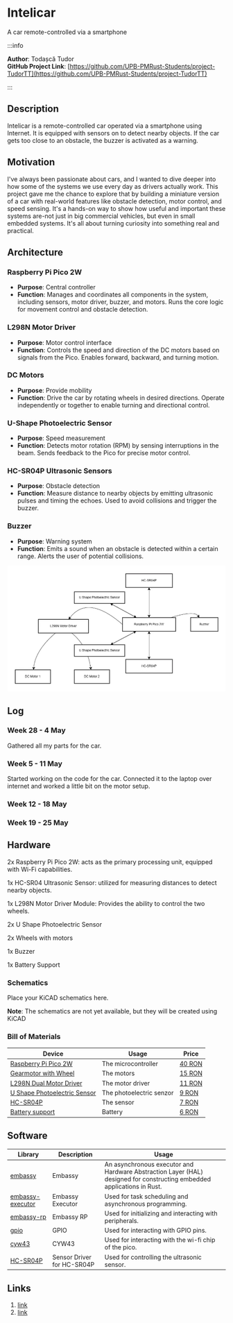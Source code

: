 # Intelicar
A car remote-controlled via a smartphone

:::info 

**Author**: Todașcă Tudor \
**GitHub Project Link**: [https://github.com/UPB-PMRust-Students/project-TudorTT](https://github.com/UPB-PMRust-Students/project-TudorTT)

:::

## Description

Intelicar is a remote-controlled car operated via a smartphone using Internet. It is equipped with sensors on to detect nearby objects. If the car gets too close to an obstacle, the buzzer is activated as a warning.


## Motivation

I've always been passionate about cars, and I wanted to dive deeper into how some of the systems we use every day as drivers actually work. This project gave me the chance to explore that by building a miniature version of a car with real-world features like obstacle detection, motor control, and speed sensing. It's a hands-on way to show how useful and important these systems are-not just in big commercial vehicles, but even in small embedded systems. It's all about turning curiosity into something real and practical.


## Architecture 

### Raspberry Pi Pico 2W
- **Purpose**: Central controller  
- **Function**: Manages and coordinates all components in the system, including sensors, motor driver, buzzer, and motors. Runs the core logic for movement control and obstacle detection.

### L298N Motor Driver
- **Purpose**: Motor control interface  
- **Function**: Controls the speed and direction of the DC motors based on signals from the Pico. Enables forward, backward, and turning motion.

### DC Motors
- **Purpose**: Provide mobility  
- **Function**: Drive the car by rotating wheels in desired directions. Operate independently or together to enable turning and directional control.

### U-Shape Photoelectric Sensor
- **Purpose**: Speed measurement  
- **Function**: Detects motor rotation (RPM) by sensing interruptions in the beam. Sends feedback to the Pico for precise motor control.

### HC-SR04P Ultrasonic Sensors
- **Purpose**: Obstacle detection  
- **Function**: Measure distance to nearby objects by emitting ultrasonic pulses and timing the echoes. Used to avoid collisions and trigger the buzzer.

### Buzzer
- **Purpose**: Warning system  
- **Function**: Emits a sound when an obstacle is detected within a certain range. Alerts the user of potential collisions.

![Diagram](./projectdiagram.webp)

## Log

### Week 28 - 4 May
Gathered all my parts for the car.
### Week 5 - 11 May
Started working on the code for the car. Connected it to the laptop over internet and worked a little bit on the motor setup.
### Week 12 - 18 May

### Week 19 - 25 May

## Hardware

2x Raspberry Pi Pico 2W: acts as the primary processing unit, equipped with Wi-Fi capabilities.

1x HC-SR04 Ultrasonic Sensor: utilized for measuring distances to detect nearby objects.

1x L298N Motor Driver Module: Provides the ability to control the two wheels.

2x U Shape Photoelectric Sensor

2x Wheels with motors

1x Buzzer

1x Battery Support

### Schematics

Place your KiCAD schematics here.

**Note**: The schematics are not yet available, but they will be created using KiCAD

### Bill of Materials

<!-- Fill out this table with all the hardware components that you might need.

The format is 
```
| [Device](link://to/device) | This is used ... | [price](link://to/store) |

```

-->

| Device | Usage | Price |
|--------|--------|-------|
| [Raspberry Pi Pico 2W](https://www.raspberrypi.com/documentation/microcontrollers/raspberry-pi-pico.html) | The microcontroller | [40 RON](https://www.optimusdigital.ro/en/raspberry-pi-boards/13327-raspberry-pi-pico-2-w.html) |
| [Gearmotor with Wheel](about:blank) | The motors | [15 RON](https://www.optimusdigital.ro/en/others/139-gearmotor-with-wheel.html) |
| [L298N Dual Motor Driver](https://www.handsontec.com/dataspecs/L298N%20Motor%20Driver.pdf) | The motor driver | [11 RON](https://www.optimusdigital.ro/en/optical-sensors/171-u-shape-photoelectric-sensor.html) |
| [U Shape Photoelectric Sensor](about:blank) | The photoelectric senzor | [9 RON](https://www.optimusdigital.ro/en/optical-sensors/171-u-shape-photoelectric-sensor.html) |
| [HC-SR04P](https://handsontec.com/index.php/product/hc-sr04-ultrasonic-ranging-module/) | The sensor | [7 RON](https://www.optimusdigital.ro/en/distance-sensors/8150-hc-sr04p-ultrasonic-distance-sensor-3-55-v.html) |
| [Battery support ](about:blank) | Battery  | [6 RON](https://www.optimusdigital.ro/en/all-products/2374-suport-baterii-4-x-r6-patrat.html) |


## Software

| Library | Description | Usage |
|---------|-------------|-------|
| [embassy](https://github.com/embassy-rs/embassy) | Embassy | An asynchronous executor and Hardware Abstraction Layer (HAL) designed for constructing embedded applications in Rust. |
| [embassy-executor](https://docs.embassy.dev/embassy-executor/git/std/index.html) | Embassy Executor | Used for task scheduling and asynchronous programming. |
| [embassy-rp](https://docs.embassy.dev/embassy-rp/git/rp2040/index.html) | Embassy RP | Used for initializing and interacting with peripherals. |
| [gpio](https://docs.embassy.dev/embassy-stm32/git/stm32c011d6/gpio/index.html) | GPIO | Used for interacting with GPIO pins. |
| [cyw43](https://docs.embassy.dev/embassy-stm32/git/stm32c011d6/gpio/index.html) | CYW43 | Used for interacting with the wi-fi chip of the pico.|
| [HC-SR04P](https://github.com/Benehiko/pico-ultrasonic-rs?tab=readme-ov-file) | Sensor Driver for HC-SR04P | Used for controlling the ultrasonic sensor. |


## Links

<!-- Add a few links that inspired you and that you think you will use for your project -->

1. [link](https://example.com)
2. [link](https://example3.com)


